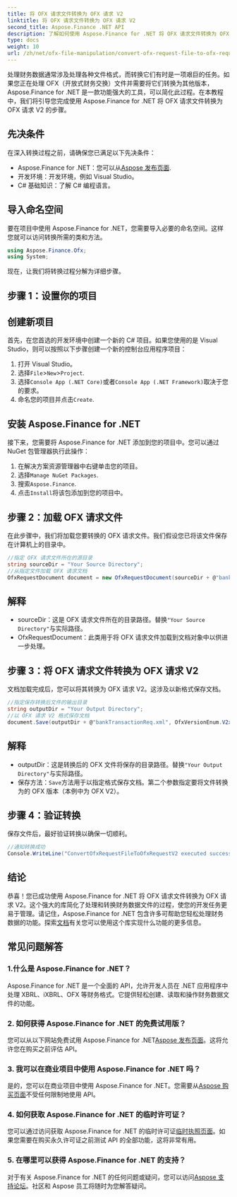 ```yaml
---
title: 将 OFX 请求文件转换为 OFX 请求 V2
linktitle: 将 OFX 请求文件转换为 OFX 请求 V2
second_title: Aspose.Finance .NET API
description: 了解如何使用 Aspose.Finance for .NET 将 OFX 请求文件转换为 OFX 请求 V2。分步指南，包含详细说明和代码示例。
type: docs
weight: 10
url: /zh/net/ofx-file-manipulation/convert-ofx-request-file-to-ofx-request-v2/
---
```

处理财务数据通常涉及处理各种文件格式，而转换它们有时是一项艰巨的任务。如果您正在处理 OFX（开放式财务交换）文件并需要将它们转换为其他版本，Aspose.Finance for .NET 是一款功能强大的工具，可以简化此过程。在本教程中，我们将引导您完成使用 Aspose.Finance for .NET 将 OFX 请求文件转换为 OFX 请求 V2 的步骤。 
## 先决条件
在深入转换过程之前，请确保您已满足以下先决条件：
-  Aspose.Finance for .NET：您可以从[Aspose 发布页面](https://releases.aspose.com/finance/net/).
- 开发环境：开发环境，例如 Visual Studio。
- C# 基础知识：了解 C# 编程语言。
## 导入命名空间
要在项目中使用 Aspose.Finance for .NET，您需要导入必要的命名空间。这样您就可以访问转换所需的类和方法。
```csharp
using Aspose.Finance.Ofx;
using System;
```
现在，让我们将转换过程分解为详细步骤。
## 步骤 1：设置你的项目
## 创建新项目
首先，在您首选的开发环境中创建一个新的 C# 项目。如果您使用的是 Visual Studio，则可以按照以下步骤创建一个新的控制台应用程序项目：
1. 打开 Visual Studio。
2. 选择`File`>`New`>`Project`.
3. 选择`Console App (.NET Core)`或者`Console App (.NET Framework)`取决于您的要求。
4. 命名您的项目并点击`Create`.
## 安装 Aspose.Finance for .NET
接下来，您需要将 Aspose.Finance for .NET 添加到您的项目中。您可以通过 NuGet 包管理器执行此操作：
1. 在解决方案资源管理器中右键单击您的项目。
2. 选择`Manage NuGet Packages`.
3. 搜索`Aspose.Finance`.
4. 点击`Install`将该包添加到您的项目中。
## 步骤 2：加载 OFX 请求文件
在此步骤中，我们将加载您要转换的 OFX 请求文件。我们假设您已将该文件保存在计算机上的目录中。
```csharp
//指定 OFX 请求文件所在的源目录
string sourceDir = "Your Source Directory";
//从指定文件加载 OFX 请求文档
OfxRequestDocument document = new OfxRequestDocument(sourceDir + @"bankTransactionReq.sgml");
```
## 解释
- sourceDir：这是 OFX 请求文件所在的目录路径。替换`"Your Source Directory"`与实际路径。
- OfxRequestDocument：此类用于将 OFX 请求文件加载到文档对象中以供进一步处理。
## 步骤 3：将 OFX 请求文件转换为 OFX 请求 V2
文档加载完成后，您可以将其转换为 OFX 请求 V2。这涉及以新格式保存文档。
```csharp
//指定保存转换后文件的输出目录
string outputDir = "Your Output Directory";
//以 OFX 请求 V2 格式保存文档
document.Save(outputDir + @"bankTransactionReq.xml", OfxVersionEnum.V2x);
```
## 解释
- outputDir：这是转换后的 OFX 文件将保存的目录路径。替换`"Your Output Directory"`与实际路径。
- 保存方法：`Save`方法用于以指定格式保存文档。第二个参数指定要将文件转换为的 OFX 版本（本例中为 OFX V2）。
## 步骤 4：验证转换
保存文件后，最好验证转换以确保一切顺利。
```csharp
//通知转换成功
Console.WriteLine("ConvertOfxRequestFileToOfxRequestV2 executed successfully.");
```
## 结论
恭喜！您已成功使用 Aspose.Finance for .NET 将 OFX 请求文件转换为 OFX 请求 V2。这个强大的库简化了处理和转换财务数据文件的过程，使您的开发任务更易于管理。请记住，Aspose.Finance for .NET 包含许多可帮助您轻松处理财务数据的功能。探索[文档](https://reference.aspose.com/finance/net/)有关您可以使用这个库实现什么功能的更多信息。
## 常见问题解答
### 1.什么是 Aspose.Finance for .NET？
Aspose.Finance for .NET 是一个全面的 API，允许开发人员在 .NET 应用程序中处理 XBRL、iXBRL、OFX 等财务格式。它提供轻松创建、读取和操作财务数据文件的功能。
### 2. 如何获得 Aspose.Finance for .NET 的免费试用版？
您可以从以下网站免费试用 Aspose.Finance for .NET[Aspose 发布页面](https://releases.aspose.com/)。这将允许您在购买之前评估 API。
### 3. 我可以在商业项目中使用 Aspose.Finance for .NET 吗？
是的，您可以在商业项目中使用 Aspose.Finance for .NET。您需要从[Aspose 购买页面](https://purchase.aspose.com/buy)不受任何限制地使用 API。
### 4. 如何获取 Aspose.Finance for .NET 的临时许可证？
您可以通过访问获取 Aspose.Finance for .NET 的临时许可证[临时执照页面](https://purchase.aspose.com/temporary-license/)。如果您需要在购买永久许可证之前测试 API 的全部功能，这将非常有用。
### 5. 在哪里可以获得 Aspose.Finance for .NET 的支持？
对于有关 Aspose.Finance for .NET 的任何问题或疑问，您可以访问[Aspose 支持论坛](https://forum.aspose.com/c/finance/43)。社区和 Aspose 员工将随时为您解答疑问。
